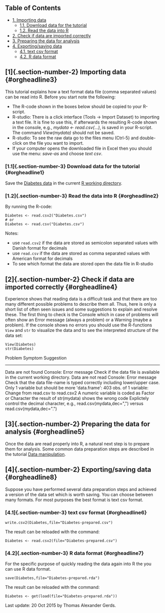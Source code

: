 <div id="content">

<div id="table-of-contents">

Table of Contents
-----------------

<div id="text-table-of-contents">

-   [1. Importing data](#orgheadline3)
    -   [1.1. Download data for the tutorial](#orgheadline1)
    -   [1.2. Read the data into R](#orgheadline2)
-   [2. Check if data are imported correctly](#orgheadline4)
-   [3. Preparing the data for analysis](#orgheadline5)
-   [4. Exporting/saving data](#orgheadline8)
    -   [4.1. text csv format](#orgheadline6)
    -   [4.2. R data format](#orgheadline7)

</div>

</div>

<div id="outline-container-orgheadline3" class="outline-2">

[1]{.section-number-2} Importing data {#orgheadline3}
-------------------------------------

<div id="text-1" class="outline-text-2">

This tutorial explains how a text format data file (comma separated
values) can be read into R. Before you start note the following:

-   The R-code shown in the boxes below should be copied to your
    R-script.
-   R-studio: There is a click interface (Tools -&gt; Import Dataset) to
    importing a text file. It is fine to use this, if afterwards the
    resulting R-code shown in the console, e.g., *mydata &lt;-
    read.csv(…)*, is saved in your R-script. The command *View(mydata)*
    should not be saved.
-   R-studio: To see the raw data go to the files menu (Ctrl-5) and
    double-click on the file you want to import.
-   If your computer opens the downloaded file in Excel then you should
    use the menu: *save-as* and choose *text csv*.

</div>

<div id="outline-container-orgheadline1" class="outline-3">

### [1.1]{.section-number-3} Download data for the tutorial {#orgheadline1}

<div id="text-1-1" class="outline-text-3">

Save the [Diabetes
data](http://192.38.117.59/~tag/Teaching/share/data/Diabetes.html) in
the current [R working directory](./R-working-directory.html).

</div>

</div>

<div id="outline-container-orgheadline2" class="outline-3">

### [1.2]{.section-number-3} Read the data into R {#orgheadline2}

<div id="text-1-2" class="outline-text-3">

By running the R-code:

<div class="org-src-container">

``` {.src .src-R}
Diabetes <- read.csv2("Diabetes.csv")
# or
Diabetes <- read.csv("Diabetes.csv")
```

</div>

Notes:

-   use `read.csv2` if the data are stored as semicolon separated values
    with Danish format for decimals
-   use `read.csv` if the data are stored as comma separated values with
    American format for decimals
-   To see which format the data are stored open the data file in
    R-studio

</div>

</div>

</div>

<div id="outline-container-orgheadline4" class="outline-2">

[2]{.section-number-2} Check if data are imported correctly {#orgheadline4}
-----------------------------------------------------------

<div id="text-2" class="outline-text-2">

Experience shows that reading data is a difficult task and that there
are too many different possible problems to describe them all. Thus,
here is only a short list of often seen issues and some suggestions to
explain and resolve these. The first thing to check is the Console which
in case of problems will often show an Error message (always a problem)
or a Warning (maybe a problem). If the console shows no errors you
should use the R-functions `View` and `str` to visualize the data and to
see the interpreted structure of the data set:

<div class="org-src-container">

``` {.src .src-R}
View(Diabetes)
str(Diabetes)
```

</div>

  Problem                                              Symptom                                          Suggestion
  ---------------------------------------------------- ------------------------------------------------ ----------------------------------------------------------------------------------------------------------
  Data are not found                                   Console: Error message                           Check if the data file is available in the current working directory.
  Data are not read                                    Console: Error message                           Check that the data file-name is typed correctly including lower/upper case.
  Only 1 variable but should be more                   'data.frame': 403 obs. of 1 variable:            Change from read.csv to read.csv2
  A numeric variable is coded as Factor or Character   the result of str(mydata) shows the wrong code   Explictely control the decimal character, e.g., read.csv(mydata,dec=",") versus read.csv(mydata,dec=".")

</div>

</div>

<div id="outline-container-orgheadline5" class="outline-2">

[3]{.section-number-2} Preparing the data for analysis {#orgheadline5}
------------------------------------------------------

<div id="text-3" class="outline-text-2">

Once the data are read properly into R, a natural next step is to
prepare them for analysis. Some common data preparation steps are
described in the tutorial [Data manipulation](./Data-manipulation.html).

</div>

</div>

<div id="outline-container-orgheadline8" class="outline-2">

[4]{.section-number-2} Exporting/saving data {#orgheadline8}
--------------------------------------------

<div id="text-4" class="outline-text-2">

Suppose you have performed several data preparation steps and achieved a
version of the data set which is worth saving. You can choose between
many formats. For most purposes the best format is text csv format.

</div>

<div id="outline-container-orgheadline6" class="outline-3">

### [4.1]{.section-number-3} text csv format {#orgheadline6}

<div id="text-4-1" class="outline-text-3">

<div class="org-src-container">

``` {.src .src-R}
write.csv2(Diabetes,file="Diabetes-prepared.csv")
```

</div>

The result can be reloaded with the command:

<div class="org-src-container">

``` {.src .src-R}
Diabetes <- read.csv2(file="Diabetes-prepared.csv")
```

</div>

</div>

</div>

<div id="outline-container-orgheadline7" class="outline-3">

### [4.2]{.section-number-3} R data format {#orgheadline7}

<div id="text-4-2" class="outline-text-3">

For the specific purpose of quickly reading the data again into R the
you can use R data format.

<div class="org-src-container">

``` {.src .src-R}
save(Diabetes,file="Diabetes-prepared.rda")
```

</div>

The result can be reloaded with the command:

<div class="org-src-container">

``` {.src .src-R}
Diabetes <- get(load(file="Diabetes-prepared.rda"))
```

</div>

</div>

</div>

</div>

</div>

<div id="postamble" class="status">

Last update: 20 Oct 2015 by Thomas Alexander Gerds.

</div>
